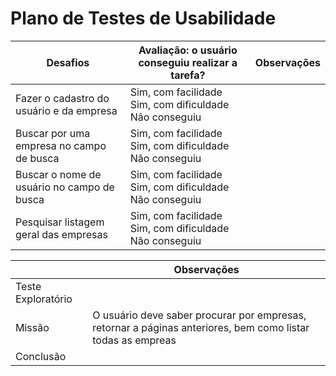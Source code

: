 # Plano de Testes de Usabilidade
| Desafios | Avaliação: o usuário conseguiu realizar a tarefa?| Observações |
|----------|--------------------------------------------------|-------------|
| Fazer o cadastro do usuário e da empresa|Sim, com facilidade <br>Sim, com dificuldade<br>Não conseguiu| |
| Buscar por uma empresa no campo de busca | Sim, com facilidade <br>Sim, com dificuldade<br>Não conseguiu | |
| Buscar o nome de usuário no campo de busca|  Sim, com facilidade <br>Sim, com dificuldade<br>Não conseguiu| | 
| Pesquisar listagem geral das empresas | Sim, com facilidade <br>Sim, com dificuldade<br>Não conseguiu| | 

| | Observações|
|----------|----------------------------------------------------------------|
| Teste Exploratório|  | 
| Missão | O usuário deve saber procurar por empresas, retornar a páginas anteriores, bem como listar todas as empreas|
| Conclusão | |


